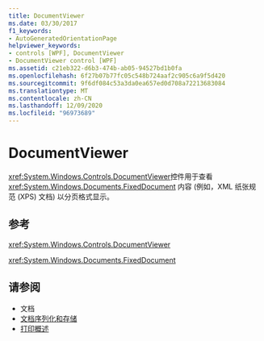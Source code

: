 ```yaml
---
title: DocumentViewer
ms.date: 03/30/2017
f1_keywords:
- AutoGeneratedOrientationPage
helpviewer_keywords:
- controls [WPF], DocumentViewer
- DocumentViewer control [WPF]
ms.assetid: c21eb322-d6b3-474b-ab05-94527bd1b0fa
ms.openlocfilehash: 6f27b07b77fc05c548b724aaf2c905c6a9f5d420
ms.sourcegitcommit: 9f6df084c53a3da0ea657ed0d708a72213683084
ms.translationtype: MT
ms.contentlocale: zh-CN
ms.lasthandoff: 12/09/2020
ms.locfileid: "96973689"
---
```

# <a name="documentviewer"></a>DocumentViewer
<xref:System.Windows.Controls.DocumentViewer>控件用于查看 <xref:System.Windows.Documents.FixedDocument> 内容 (例如，XML 纸张规范 (XPS) 文档) 以分页格式显示。  
  
## <a name="reference"></a>参考  
 <xref:System.Windows.Controls.DocumentViewer>  
  
 <xref:System.Windows.Documents.FixedDocument>  
  
## <a name="see-also"></a>请参阅

- 文档
- [文档序列化和存储](../advanced/document-serialization-and-storage.md)
- [打印概述](../advanced/printing-overview.md)
